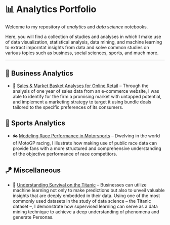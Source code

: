 # 📊 Analytics Portfolio

Welcome to my repository of *analytics* and *data science* notebooks.

Here, you will find a collection of studies and analyses in which I make use of data visualization, statistical analysis, data mining, and machine learning to extract imporntat insights from data and solve common studies on various topics such as business, social sciences, sports, and much more.

---

## 👔 Business Analytics

* 🛒 [Sales & Market Basket Analyses for Online Retail](./Business%20Analytics/Market%20Basket%20Analysis/e-commerce-analytics.ipynb) – Through the analysis of one year of sales data from an e-commerce website, I was able to identify for the firm a promising market with untapped potential, and implement a marketing strategy to target it using bundle deals tailored to the specific preferences of its consumers.

## 🏁 Sports Analytics

* 🏍️ [Modeling Race Performance in Motorsports](./Sports/MotoGP/performance.html) – Dwelving in the world of MotoGP racing, I illustrate how making use of public race data can provide fans with a more structured and comprehensive understanding of the objective performance of race competitors.

## 🪁 Miscellaneous

* 🚢 [Understanding Survival on the Titanic](./Miscellaneous/Titanic/titanic.ipynb)
– Businesses can utilize machine learning not only to make predictions but also to unveil valuable insights that are deeply embedded in their data. Using one of the most commonly used datasets in the study of data science – the Titanic dataset –, I demonstrate how supervised learning can serve as a data mining technique to achieve a deep understanding of phenomena and generate Personas.
